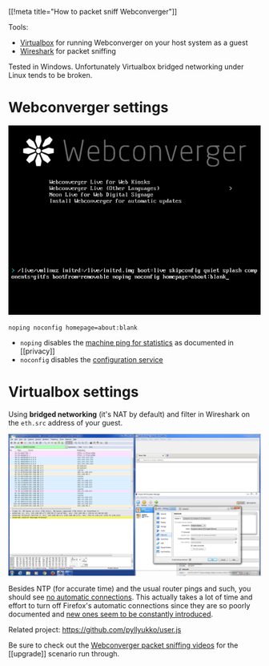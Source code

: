 [[!meta title="How to packet sniff Webconverger"]]

Tools:

* [Virtualbox](https://www.virtualbox.org/) for running Webconverger on your host system as a guest
* [Wireshark](https://www.wireshark.org/) for packet sniffing

Tested in Windows. Unfortunately Virtualbox bridged networking under Linux tends to be broken.

# Webconverger settings

<img src=/img/2015/aboutblank.png alt="most network quiet settings">

	noping noconfig homepage=about:blank

* `noping` disables the [machine ping for statistics](http://ping.webconverger.org/) as documented in [[privacy]]
* `noconfig` disables the [configuration service](https://config.webconverger.com/)

# Virtualbox settings

Using **bridged networking** (it's NAT by default) and filter in Wireshark on the `eth.src` address of your guest.

<img src=/img/2015/wireshark.png alt="Packet sniffing under Windows">

Besides NTP (for accurate time) and the usual router pings and such, you should
see [no automatic
connections](https://support.mozilla.org/en-US/kb/how-stop-firefox-making-automatic-connections).
This actually takes a lot of time and effort to turn off Firefox's automatic
connections since they are so poorly documented and [new ones seem to be
constantly introduced](https://wiki.mozilla.org/Advocacy/heartbeat).

Related project: <https://github.com/pyllyukko/user.js>

Be sure to check out the [Webconverger packet sniffing
videos](https://www.youtube.com/watch?v=7Zmsj5DnQYo) for the [[upgrade]]
scenario run through.
